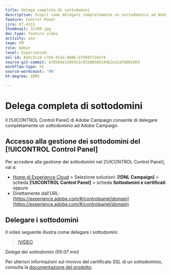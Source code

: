 ```yaml
---
title: Delega completa di sottodomini
description: Scopri come delegare completamente un sottodominio ad Adobe Campaign.
feature: Control Panel
jira: KT-4115
thumbnail: 31390.jpg
doc-type: feature video
activity: use
team: PM
role: Admin
level: Experienced
exl-id: 8a5c3c16-c7b4-413a-8606-bf5045f24ef4
source-git-commit: af05bde1295913c93388dd014462e32afb081669
workflow-type: ht
source-wordcount: '99'
ht-degree: 100%

---
```


# Delega completa di sottodomini

Il [!UICONTROL Control Panel] di Adobe Campaign consente di delegare completamente un sottodominio ad Adobe Campaign.

## Accesso alla gestione dei sottodomini del [!UICONTROL Control Panel]

Per accedere alla gestione dei sottodomini nel [!UICONTROL Control Panel], vai a:

* [Home di Experience Cloud](https://experience.adobe.com/#/home) > Selezione soluzioni: **[!DNL Campaign]** > scheda **[!UICONTROL Control Panel]** > scheda **Sottodomini e certificati**
oppure
* Direttamente dall’URL: [https://experience.adobe.com/#/controlpanel/domain](https://experience.adobe.com/#/controlpanel/domain)

## Delegare i sottodomini

Il video seguente illustra come delegare i sottodomini.

>[!VIDEO](https://video.tv.adobe.com/v/31390?quality=12&learn=0n)

*Delega dei sottodomini (05:07 min)*

Per ulteriori informazioni sul rinnovo del certificato SSL di un sottodominio, consulta la [documentazione del prodotto](https://experienceleague.adobe.com/docs/control-panel/using/subdomains-and-certificates/renewing-subdomain-certificate.html?lang=it).
